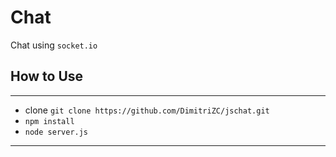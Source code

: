 # Chat
Chat using `socket.io`

## How to Use
---
* clone  `git clone https://github.com/DimitriZC/jschat.git`
* `npm install`
* `node server.js`
---
